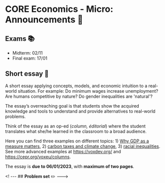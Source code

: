 # CORE Economics - Micro: Announcements :loudspeaker:

## **Exams** :books:

- Midterm: 02/11
- Final exam: 17/01

## **Short essay** :page_facing_up: 

A short essay applying concepts, models, and economic intuition to a real-world situation. 
For example: Do minimum wages increase unemployment? Are humans competitive by nature? Do gender inequalities are 'natural'?

The essay’s overreaching goal is that students show the acquired knowledge and tools to understand and provide alternatives to real-world problems.

Think of the essay as an op-ed (*column, éditorial*) where the student translates what she/he learned in the classroom to a broad audience.

Here you can find three examples on different topics: 1) [Why GDP as a measure matters](https://noahpinion.substack.com/p/four-reasons-why-gdp-is-a-useful), 2) [carbon taxes and climate change](https://www.project-syndicate.org/commentary/environmental-tariffs-carbon-taxes-on-imports-game-changer-by-daron-acemoglu-2022-07), 3) [racial inequalities](https://www.parisschoolofeconomics.eu/en/economics-for-everybody/for-a-wider-audience/5-papers-in-5-minutes/december-2021/unveiling-the-cosmic-race-racial-inequalities-in-latin-america). See more advanced examples at https://voxdev.org/ and https://cepr.org/voxeu/columns.

The essay is **due to 06/01/2023**, with **maximum of two pages**.

<! --- ## **Problem set** :pencil2: --->

